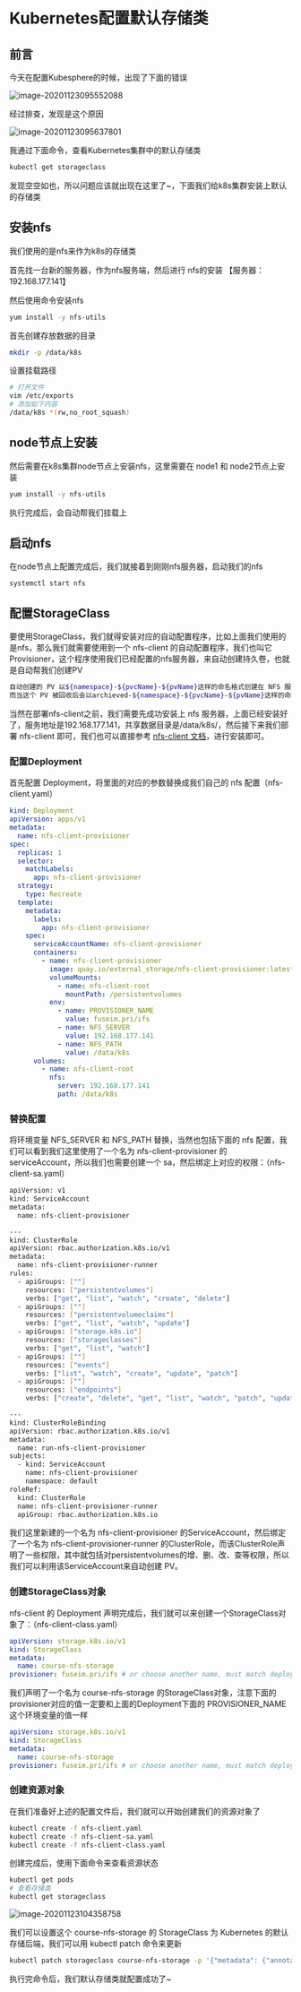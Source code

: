 # Kubernetes配置默认存储类

## 前言

今天在配置Kubesphere的时候，出现了下面的错误


![image-20201123095552088](images/image-20201123095552088.png)

经过排查，发现是这个原因


![image-20201123095637801](images/image-20201123095637801.png)

我通过下面命令，查看Kubernetes集群中的默认存储类

```bash
kubectl get storageclass
```

发现空空如也，所以问题应该就出现在这里了~，下面我们给k8s集群安装上默认的存储类

## 安装nfs

我们使用的是nfs来作为k8s的存储类

首先找一台新的服务器，作为nfs服务端，然后进行 nfs的安装 【服务器：192.168.177.141】

然后使用命令安装nfs

```bash
yum install -y nfs-utils
```

首先创建存放数据的目录

```bash
mkdir -p /data/k8s
```

设置挂载路径

```bash
# 打开文件
vim /etc/exports
# 添加如下内容
/data/k8s *(rw,no_root_squash)
```

## node节点上安装

然后需要在k8s集群node节点上安装nfs，这里需要在 node1 和 node2节点上安装

```bash
yum install -y nfs-utils
```

执行完成后，会自动帮我们挂载上

## 启动nfs

在node节点上配置完成后，我们就接着到刚刚nfs服务器，启动我们的nfs

```bahs
systemctl start nfs
```

## 配置StorageClass

要使用StorageClass，我们就得安装对应的自动配置程序，比如上面我们使用的是nfs，那么我们就需要使用到一个 nfs-client 的自动配置程序，我们也叫它 Provisioner，这个程序使用我们已经配置的nfs服务器，来自动创建持久卷，也就是自动帮我们创建PV

```bash
自动创建的 PV 以${namespace}-${pvcName}-${pvName}这样的命名格式创建在 NFS 服务器上的共享数据目录中
而当这个 PV 被回收后会以archieved-${namespace}-${pvcName}-${pvName}这样的命名格式存在 NFS 服务器上。
```

当然在部署nfs-client之前，我们需要先成功安装上 nfs 服务器，上面已经安装好了，服务地址是192.168.177.141，共享数据目录是/data/k8s/，然后接下来我们部署 nfs-client 即可，我们也可以直接参考 [nfs-client 文档](https://github.com/kubernetes-incubator/external-storage/tree/master/nfs-client)，进行安装即可。

### 配置Deployment

首先配置 Deployment，将里面的对应的参数替换成我们自己的 nfs 配置（nfs-client.yaml）

```yaml
kind: Deployment
apiVersion: apps/v1
metadata:
  name: nfs-client-provisioner
spec:
  replicas: 1
  selector:
    matchLabels:
      app: nfs-client-provisioner
  strategy:
    type: Recreate
  template:
    metadata:
      labels:
        app: nfs-client-provisioner
    spec:
      serviceAccountName: nfs-client-provisioner
      containers:
        - name: nfs-client-provisioner
          image: quay.io/external_storage/nfs-client-provisioner:latest
          volumeMounts:
            - name: nfs-client-root
              mountPath: /persistentvolumes
          env:
            - name: PROVISIONER_NAME
              value: fuseim.pri/ifs
            - name: NFS_SERVER
              value: 192.168.177.141
            - name: NFS_PATH
              value: /data/k8s
      volumes:
        - name: nfs-client-root
          nfs:
            server: 192.168.177.141
            path: /data/k8s
```

### 替换配置

将环境变量 NFS_SERVER 和 NFS_PATH 替换，当然也包括下面的 nfs 配置，我们可以看到我们这里使用了一个名为 nfs-client-provisioner 的serviceAccount，所以我们也需要创建一个 sa，然后绑定上对应的权限：（nfs-client-sa.yaml）

```bash
apiVersion: v1
kind: ServiceAccount
metadata:
  name: nfs-client-provisioner

---
kind: ClusterRole
apiVersion: rbac.authorization.k8s.io/v1
metadata:
  name: nfs-client-provisioner-runner
rules:
  - apiGroups: [""]
    resources: ["persistentvolumes"]
    verbs: ["get", "list", "watch", "create", "delete"]
  - apiGroups: [""]
    resources: ["persistentvolumeclaims"]
    verbs: ["get", "list", "watch", "update"]
  - apiGroups: ["storage.k8s.io"]
    resources: ["storageclasses"]
    verbs: ["get", "list", "watch"]
  - apiGroups: [""]
    resources: ["events"]
    verbs: ["list", "watch", "create", "update", "patch"]
  - apiGroups: [""]
    resources: ["endpoints"]
    verbs: ["create", "delete", "get", "list", "watch", "patch", "update"]

---
kind: ClusterRoleBinding
apiVersion: rbac.authorization.k8s.io/v1
metadata:
  name: run-nfs-client-provisioner
subjects:
  - kind: ServiceAccount
    name: nfs-client-provisioner
    namespace: default
roleRef:
  kind: ClusterRole
  name: nfs-client-provisioner-runner
  apiGroup: rbac.authorization.k8s.io
```

我们这里新建的一个名为 nfs-client-provisioner 的ServiceAccount，然后绑定了一个名为 nfs-client-provisioner-runner 的ClusterRole，而该ClusterRole声明了一些权限，其中就包括对persistentvolumes的增、删、改、查等权限，所以我们可以利用该ServiceAccount来自动创建 PV。

### 创建StorageClass对象

nfs-client 的 Deployment 声明完成后，我们就可以来创建一个StorageClass对象了：（nfs-client-class.yaml）

```yaml
apiVersion: storage.k8s.io/v1
kind: StorageClass
metadata:
  name: course-nfs-storage
provisioner: fuseim.pri/ifs # or choose another name, must match deployment's env PROVISIONER_NAME'
```

我们声明了一个名为 course-nfs-storage 的StorageClass对象，注意下面的provisioner对应的值一定要和上面的Deployment下面的 PROVISIONER_NAME 这个环境变量的值一样

```yaml
apiVersion: storage.k8s.io/v1
kind: StorageClass
metadata:
  name: course-nfs-storage
provisioner: fuseim.pri/ifs # or choose another name, must match deployment's env PROVISIONER_NAME'
```

### 创建资源对象

在我们准备好上述的配置文件后，我们就可以开始创建我们的资源对象了

```bash
kubectl create -f nfs-client.yaml
kubectl create -f nfs-client-sa.yaml
kubectl create -f nfs-client-class.yaml
```

创建完成后，使用下面命令来查看资源状态

```bash
kubectl get pods
# 查看存储类
kubectl get storageclass
```


![image-20201123104358758](images/image-20201123104358758.png)

我们可以设置这个 course-nfs-storage 的 StorageClass 为 Kubernetes 的默认存储后端，我们可以用 kubectl patch 命令来更新

```bash
kubectl patch storageclass course-nfs-storage -p '{"metadata": {"annotations":{"storageclass.kubernetes.io/is-default-class":"true"}}}'
```

执行完命令后，我们默认存储类就配置成功了~
